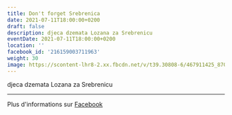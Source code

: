```yaml
---
title: Don't forget Srebrenica
date: 2021-07-11T18:00:00+0200
draft: false
description: djeca dzemata Lozana za Srebrenicu
eventDate: 2021-07-11T18:00:00+0200
location: ''
facebook_id: '216159003711963'
weight: 30
image: https://scontent-lhr8-2.xx.fbcdn.net/v/t39.30808-6/467911425_8702124949883247_8451066247417132989_n.jpg?_nc_cat=103&ccb=1-7&_nc_sid=9e60e4&_nc_ohc=g_JDGrpD5J8Q7kNvwFCy2Of&_nc_oc=Adm3fa3cXUChy0et2wk_4mp2v9N7dIGA9dkOx3hytgxghnl54yXx1qLI6utpN6Whe9A&_nc_zt=23&_nc_ht=scontent-lhr8-2.xx&edm=ABTKTjYEAAAA&_nc_gid=48VkCIOGktcQYMGfyiM6mw&oh=00_AfIUMj1crcqzY6TpXfO3BvVK9zQ7uIvMO-gSS8zHnuvATw&oe=683DBBD9
---
```


djeca dzemata Lozana za Srebrenicu

---

Plus d'informations sur [Facebook](https://facebook.com/events/216159003711963)